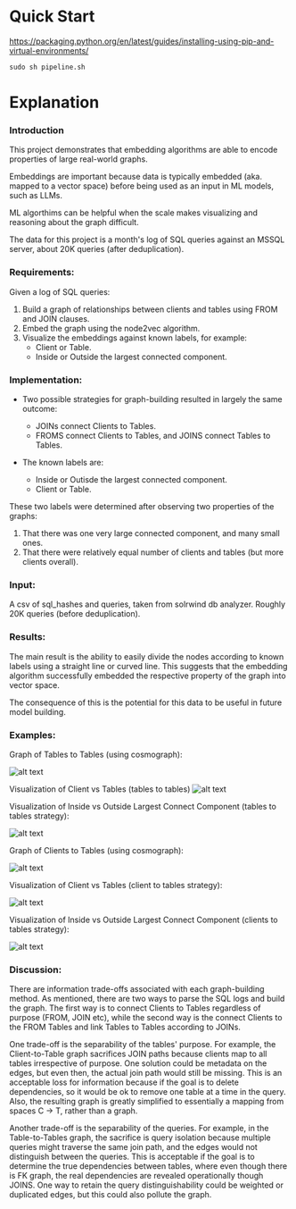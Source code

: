 # Quick Start
https://packaging.python.org/en/latest/guides/installing-using-pip-and-virtual-environments/ 

`sudo sh pipeline.sh `

# Explanation

### Introduction

This project demonstrates that embedding algorithms are able to encode properties of large real-world graphs. 

Embeddings are important because data is typically embedded (aka. mapped to a vector space) before being used as an input in ML models, such as LLMs.

ML algorthims can be helpful when the scale makes visualizing and reasoning about the graph difficult.

The data for this project is a month's log of SQL queries against an MSSQL server, about 20K queries (after deduplication).


### Requirements:

Given a log of SQL queries: 
1. Build a graph of relationships between clients and tables using FROM and JOIN clauses. 
2. Embed the graph using the node2vec algorithm.
3. Visualize the embeddings against known labels, for example:
	- Client or Table.
	- Inside or Outside the largest connected component.


### Implementation:

- Two possible strategies for graph-building resulted in largely the same outcome:
	- JOINs connect Clients to Tables.
	- FROMS connect Clients to Tables, and JOINS connect Tables to Tables.
	
	
- The known labels are:
	- Inside or Outisde the largest connected component.
	- Client or Table.


These two labels were determined after observing two properties of the graphs:
1. That there was one very large connected component, and many small ones.
2. That there were relatively equal number of clients and tables (but more clients overall).


### Input:
A csv of sql_hashes and queries, taken from solrwind db analyzer. Roughly 20K queries (before deduplication).

### Results:

The main result is the ability to easily divide the nodes according to known labels using a straight line or curved line. This suggests that the embedding algorithm successfully embedded the respective property of the graph into vector space. 

The consequence of this is the potential for this data to be useful in future model building.

### Examples:

Graph of Tables to Tables (using cosmograph):

![alt text](imgs/cosmograph-tablestotables.png)


Visualization of Client vs Tables 
(tables to tables)
![alt text](imgs/clientvstable-tablestotables.png) 


Visualization of Inside vs Outside Largest Connect Component (tables to tables strategy):

![alt text](imgs/componentmembership-tablestotables.png)



Graph of Clients to Tables (using cosmograph):

![alt text](imgs/cosmograph-clientstotables.png)

Visualization of Client vs Tables (client to tables strategy):

![alt text](imgs/clientvstable-clientstotables.png) 

Visualization of Inside vs Outside Largest Connect Component 
(clients to tables strategy):

![alt text](imgs/componentmembership-clientstotables.png)


### Discussion:

There are information trade-offs associated with each graph-building method. As mentioned, there are two ways to parse the SQL logs and build the graph. The first way is to connect Clients to Tables regardless of purpose (FROM, JOIN etc), while the second way is the connect Clients to the FROM Tables and link Tables to Tables according to JOINs.

One trade-off is the separability of the tables' purpose. For example, the Client-to-Table graph sacrifices JOIN paths because clients map to all tables irrespective of purpose. One solution could be metadata on the edges, but even then, the actual join path would still be missing. This is an acceptable loss for information because if the goal is to delete dependencies, so it would be ok to remove one table at a time in the query. Also, the resulting graph is greatly simplified to essentially a mapping from spaces C -> T, rather than a graph.

Another trade-off is the separability of the queries. For example, in the Table-to-Tables graph, the sacrifice is query isolation because multiple queries might traverse the same join path, and the edges would not distinguish between the queries. This is acceptable if the goal is to determine the true dependencies between tables, where even though there is FK graph, the real dependencies are revealed operationally though JOINS. One way to retain the query distinguishability could be weighted or duplicated edges, but this could also pollute the graph.